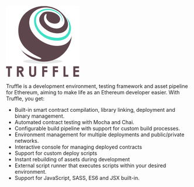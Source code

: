 ![Truffle Logo](img/logo200.png)

Truffle is a development environment, testing framework and asset pipeline for Ethereum, aiming to make life as an Ethereum developer easier. With Truffle, you get:

* Built-in smart contract compilation, library linking, deployment and binary management.
* Automated contract testing with Mocha and Chai.
* Configurable build pipeline with support for custom build processes.
* Environment management for multiple deployments and public/private networks.
* Interactive console for managing deployed contracts
* Support for custom deploy scripts
* Instant rebuilding of assets during development
* External script runner that executes scripts within your desired environment.
* Support for JavaScript, SASS, ES6 and JSX built-in.
